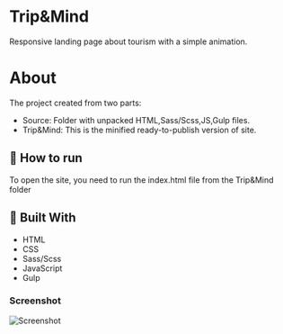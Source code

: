# Trip&Mind

Responsive landing page about tourism with a simple animation.

# About

The project created from two parts: 
* Source: Folder with unpacked HTML,Sass/Scss,JS,Gulp files.
* Trip&Mind: This is the minified ready-to-publish version of site.

## 🚀 How to run 

To open the site, you need to run the index.html file from the Trip&Mind folder

## 🔧 Built With

* HTML
* CSS
* Sass/Scss
* JavaScript
* Gulp

### Screenshot

![Screenshot](Source/screenshots/screenshot.png)
